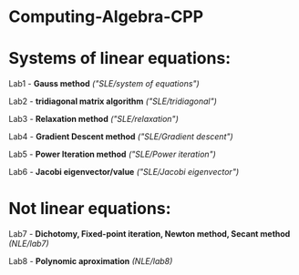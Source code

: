 # Computing-Algebra-CPP

Systems of linear equations:
=

Lab1 - **Gauss method** *("SLE/system of equations")*

Lab2 - **tridiagonal matrix algorithm** *("SLE/tridiagonal")*

Lab3 - **Relaxation method** *("SLE/relaxation")*

Lab4 - **Gradient Descent method** *("SLE/Gradient descent")*

Lab5 - **Power Iteration method** *("SLE/Power iteration")*

Lab6 - **Jacobi eigenvector/value** *("SLE/Jacobi eigenvector")*

Not linear equations:
=

Lab7 - **Dichotomy, Fixed-point iteration, Newton method, Secant method** *(NLE/lab7)*

Lab8 - **Polynomic aproximation** *(NLE/lab8)*
